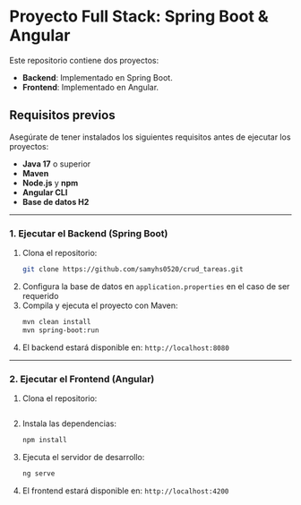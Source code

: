 # Proyecto Full Stack: Spring Boot & Angular

Este repositorio contiene dos proyectos:
- **Backend**: Implementado en Spring Boot.
- **Frontend**: Implementado en Angular.

## Requisitos previos
Asegúrate de tener instalados los siguientes requisitos antes de ejecutar los proyectos:

- **Java 17** o superior
- **Maven**
- **Node.js** y **npm**
- **Angular CLI**
- **Base de datos H2**

---


### 1. Ejecutar el Backend (Spring Boot)

1. Clona el repositorio:
   ```bash
   git clone https://github.com/samyhs0520/crud_tareas.git
   ```
2. Configura la base de datos en `application.properties` en el caso de ser requerido
3. Compila y ejecuta el proyecto con Maven:
   ```bash
   mvn clean install
   mvn spring-boot:run
   ```
4. El backend estará disponible en: `http://localhost:8080`

---

### 2. Ejecutar el Frontend (Angular)
1. Clona el repositorio:
   ```git clone https://github.com/samyhs0520/front_tareas.git
   ```
2. Instala las dependencias:
   ```bash
   npm install
   ```
3. Ejecuta el servidor de desarrollo:
   ```bash
   ng serve
   ```
4. El frontend estará disponible en: `http://localhost:4200`




